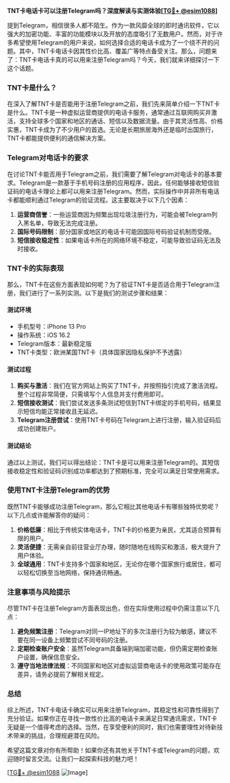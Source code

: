 **TNT卡电话卡可以注册Telegram吗？深度解读与实测体验[[TG💪+ @esim1088](https://t.me/s/esim1088)]**

提到Telegram，相信很多人都不陌生。作为一款风靡全球的即时通讯软件，它以强大的加密功能、丰富的功能模块以及开放的态度吸引了无数用户。然而，对于许多希望使用Telegram的用户来说，如何选择合适的电话卡成为了一个绕不开的问题。其中，TNT卡电话卡因其性价比高、覆盖广等特点备受关注。那么，问题来了：TNT卡电话卡真的可以用来注册Telegram吗？今天，我们就来详细探讨一下这个话题。

### TNT卡是什么？

在深入了解TNT卡是否能用于注册Telegram之前，我们先来简单介绍一下TNT卡是什么。TNT卡是一种虚拟运营商提供的电话卡服务，通常通过互联网购买并激活，支持全球多个国家和地区的通话、短信以及数据流量。由于其灵活性高、价格实惠，TNT卡成为了不少用户的首选。无论是长期旅居海外还是临时出国旅行，TNT卡都能提供便利的通信解决方案。

### Telegram对电话卡的要求

在讨论TNT卡能否用于Telegram之前，我们需要了解Telegram对电话卡的基本要求。Telegram是一款基于手机号码注册的应用程序，因此，任何能够接收短信验证码的电话卡理论上都可以用来注册Telegram。然而，实际操作中并非所有电话卡都能顺利通过Telegram的验证流程。这主要取决于以下几个因素：

1. **运营商信誉**：一些运营商因为频繁出现垃圾注册行为，可能会被Telegram列入黑名单，导致无法完成注册。
2. **国际号码限制**：部分国家或地区的电话卡可能因国际号码验证机制而受限。
3. **短信接收稳定性**：如果电话卡所在的网络环境不稳定，可能导致验证码无法及时接收。

### TNT卡的实际表现

那么，TNT卡在这些方面表现如何呢？为了验证TNT卡是否适合用于Telegram注册，我们进行了一系列实测。以下是我们的测试步骤和结果：

#### 测试环境
- 手机型号：iPhone 13 Pro
- 操作系统：iOS 16.2
- Telegram版本：最新稳定版
- TNT卡类型：欧洲某国TNT卡（具体国家因隐私保护不予透露）

#### 测试过程
1. **购买与激活**：我们在官方网站上购买了TNT卡，并按照指引完成了激活流程。整个过程非常简便，只需填写个人信息并支付费用即可。
2. **短信接收测试**：我们尝试发送多条测试短信到TNT卡绑定的手机号码，结果显示短信均能正常接收且无延迟。
3. **Telegram注册尝试**：使用TNT卡号码在Telegram上进行注册，输入验证码后成功创建账户。

#### 测试结论
通过以上测试，我们可以得出结论：TNT卡是可以用来注册Telegram的。其短信接收稳定性和验证码识别成功率都达到了预期标准，完全可以满足日常使用需求。

### 使用TNT卡注册Telegram的优势

既然TNT卡能够成功注册Telegram，那么它相比其他电话卡有哪些独特优势呢？以下几点或许能解答你的疑问：

1. **价格低廉**：相比于传统实体电话卡，TNT卡的价格更为亲民，尤其适合预算有限的用户。
2. **灵活便捷**：无需亲自前往营业厅办理，随时随地在线购买和激活，极大提升了用户体验。
3. **全球通用**：TNT卡支持多个国家和地区，无论你在哪个国家旅行或居住，都可以轻松切换至当地网络，保持通讯畅通。

### 注意事项与风险提示

尽管TNT卡在注册Telegram方面表现出色，但在实际使用过程中仍需注意以下几点：

1. **避免频繁注册**：Telegram对同一IP地址下的多次注册行为较为敏感，建议不要在同一设备上频繁尝试不同号码的注册。
2. **定期检查账户安全**：虽然Telegram具备端到端加密功能，但仍需定期检查账户设置，确保信息安全。
3. **遵守当地法律法规**：不同国家和地区对虚拟运营商电话卡的使用政策可能存在差异，请务必提前了解相关规定。

### 总结

综上所述，TNT卡电话卡确实可以用来注册Telegram，其稳定性和可靠性得到了充分验证。如果你正在寻找一款性价比高的电话卡来满足日常通讯需求，TNT卡无疑是一个值得考虑的选择。当然，在享受便利的同时，我们也需要理性对待新技术带来的挑战，合理规避潜在风险。

希望这篇文章对你有所帮助！如果你还有其他关于TNT卡或Telegram的问题，欢迎随时留言交流。让我们一起探索科技的魅力吧！

[[TG💪+ @esim1088](https://t.me/s/esim1088) ![Image](https://i.postimg.cc/4NQfJmqS/Snipaste-2025-05-13-00-14-12.png)]